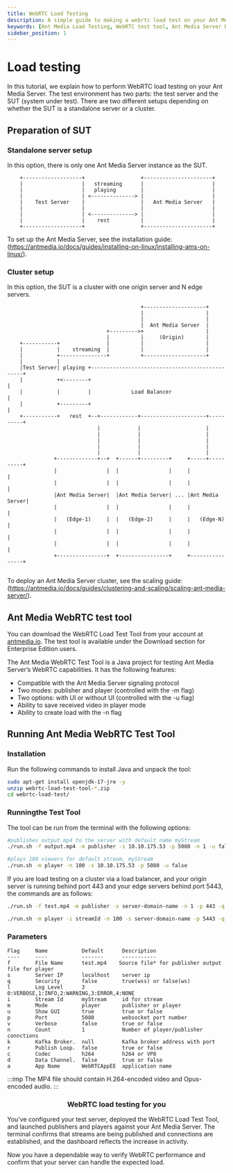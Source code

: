 ```yaml
---
title: WebRTC Load Testing 
description: A simple guide to making a webrtc load test on your Ant Media Server.
keywords: [Ant Media Load Testing, WebRTC test tool, Ant Media Server Documentation, Ant Media Server Tutorials]
sidebar_position: 1
---
```


# Load testing

In this tutorial, we explain how to perform WebRTC load testing on your Ant Media Server. The test environment has two parts: the test server and the SUT (system under test). There are two different setups depending on whether the SUT is a standalone server or a cluster.

## Preparation of SUT

### Standalone server setup

In this option, there is only one Ant Media Server instance as the SUT.

```
    +-------------------+                  +----------------------+
    |                   |   streaming      |                      |
    |                   |   playing        |                      |
    |                   | <--------------> |                      |
    |    Test Server    |                  |   Ant Media Server   |
    |                   |                  |                      |
    |                   | <--------------> |                      |
    |                   |    rest          |                      |
    +-------------------+                  +----------------------+
```
To set up the Ant Media Server, see the installation guide:(https://antmedia.io/docs/guides/installing-on-linux/installing-ams-on-linux/).

### Cluster setup

In this option, the SUT is a cluster with one origin server and N edge servers.

```
                                           +--------------------+
                                           |                    |
                                           |                    |
                                           |  Ant Media Server  |
                                +--------->+                    |
                                |          |     (Origin)       |
    +-----------+               |          |                    |
    |           |    streaming  |          |                    |
    |           +---------------+          +--------------------+
    |           |
    |Test Server| playing +------------------------------------------------+
    |           +<--------+                                                |
    |           |         |             Load Balancer                      |
    |           +---------+                                                |
    +-----------+   rest  +--+------------+---------------------+----------+
                             |            |                     |
                             |            |                     |
                             |            |                     |
                             |            |                     |
                             |            |                     |
               +-------------+--+  +------+---------+     +-----+----------+
               |                |  |                |     |                |
               |                |  |                |     |                |
               |Ant Media Server|  |Ant Media Server| ... |Ant Media Server|
               |                |  |                |     |                |
               |   (Edge-1)     |  |   (Edge-2)     |     |   (Edge-N)     |
               |                |  |                |     |                |
               |                |  |                |     |                |
               +----------------+  +----------------+     +----------------+
    
```
To deploy an Ant Media Server cluster, see the scaling guide: (https://antmedia.io/docs/guides/clustering-and-scaling/scaling-ant-media-server/).

## Ant Media WebRTC test tool

You can download the WebRTC Load Test Tool from your account at [antmedia.io](https://antmedia.io/). The test tool is available under the Download section for Enterprise Edition users.

The Ant Media WebRTC Test Tool is a Java project for testing Ant Media Server’s WebRTC capabilities. It has the following features:

* Compatible with the Ant Media Server signaling protocol
* Two modes: publisher and player (controlled with the -m flag)
* Two options: with UI or without UI (controlled with the -u flag)
* Ability to save received video in player mode
* Ability to create load with the -n flag

## Running Ant Media WebRTC Test Tool

### Installation

Run the following commands to install Java and unpack the tool:

```bash
sudo apt-get install openjdk-17-jre -y
unzip webrtc-load-test-tool-*.zip
cd webrtc-load-test/
```
### Runningthe Test Tool

The tool can be run from the terminal with the following options:

```bash
#publishes output.mp4 to the server with default name myStream
./run.sh -f output.mp4 -m publisher -s 10.10.175.53 -p 5080 -n 1 -u false

#plays 100 viewers for default stream, myStream
./run.sh -m player -n 100 -s 10.10.175.53 -p 5080 -u false
```

If you are load testing on a cluster via a load balancer, and your origin server is running behind port 443 and your edge servers behind port 5443, the commands are as follows:

```bash
./run.sh -f test.mp4 -m publisher -s server-domain-name -n 1 -p 443 -q true -u false

./run.sh -m player -i streamId -n 100 -s server-domain-name -p 5443 -q true -u false
```

### Parameters

```
Flag 	 Name      	    Default   	 Description                 
---- 	 ----      	    -------   	 -----------   
f    	 File Name 	    test.mp4    Source file* for publisher output file for player
s    	 Server IP 	    localhost 	 server ip                   
q    	 Security  	    false     	 true(wss) or false(ws)      
l        Log Level      3            0:VERBOSE,1:INFO,2:WARNING,3:ERROR,4:NONE
i    	 Stream Id 	    myStream  	 id for stream               
m    	 Mode      	    player    	 publisher or player         
u    	 Show GUI  	    true      	 true or false               
p    	 Port      	    5080      	 websocket port number 
v    	 Verbose   	    false     	 true or false 
n    	 Count     	    1         	 Number of player/publisher connctions 
k        Kafka Broker.  null         Kafka broker address with port
r    	 Publish Loop.  false        true or false
c    	 Codec          h264         h264 or VP8 
d    	 Data Channel.  false        true or false 
a        App Name       WebRTCAppEE  application name
```

:::imp
The MP4 file should contain H.264-encoded video and Opus-encoded audio.
:::


<div align="center">

### WebRTC load testing for you

</div>

You’ve configured your test server, deployed the WebRTC Load Test Tool, and launched publishers and players against your Ant Media Server. The terminal confirms that streams are being published and connections are established, and the dashboard reflects the increase in activity.

Now you have a dependable way to verify WebRTC performance and confirm that your server can handle the expected load.